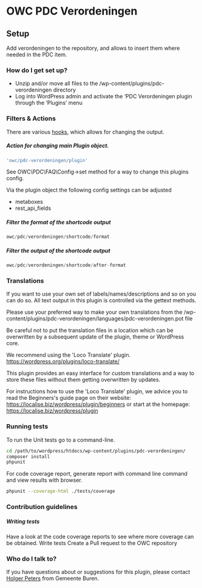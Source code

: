 # OWC PDC Verordeningen

## Setup
Add verordeningen to the repository, and allows to insert them where needed in the PDC item.

### How do I get set up? ###

* Unzip and/or move all files to the /wp-content/plugins/pdc-verordeningen directory
* Log into WordPress admin and activate the ‘PDC Verordeningen plugin through the ‘Plugins’ menu

### Filters & Actions

There are various [hooks](https://codex.wordpress.org/Plugin_API/Hooks), which allows for changing the output.

##### Action for changing main Plugin object.
```php
'owc/pdc-verordeningen/plugin'
```

See OWC\PDC\FAQ\Config->set method for a way to change this plugins config.

Via the plugin object the following config settings can be adjusted
- metaboxes
- rest_api_fields


##### Filter the format of the shortcode output
```php
owc/pdc/verordeningen/shortcode/format
```

##### Filter the output of the shortcode output
```php
owc/pdc/verordeningen/shortcode/after-format
```

### Translations ###

If you want to use your own set of labels/names/descriptions and so on you can do so.
All text output in this plugin is controlled via the gettext methods.

Please use your preferred way to make your own translations from the /wp-content/plugins/pdc-verordeningen/languages/pdc-verordeningen.pot file

Be careful not to put the translation files in a location which can be overwritten by a subsequent update of the plugin, theme or WordPress core.

We recommend using the 'Loco Translate' plugin.
https://wordpress.org/plugins/loco-translate/

This plugin provides an easy interface for custom translations and a way to store these files without them getting overwritten by updates.

For instructions how to use the 'Loco Translate' plugin, we advice you to read the Beginners's guide page on their website: https://localise.biz/wordpress/plugin/beginners
or start at the homepage: https://localise.biz/wordpress/plugin

### Running tests ###
To run the Unit tests go to a command-line.
```bash
cd /path/to/wordpress/htdocs/wp-content/plugins/pdc-verordeningen/
composer install
phpunit
```

For code coverage report, generate report with command line command and view results with browser.
```bash
phpunit --coverage-html ./tests/coverage
```

### Contribution guidelines ###

##### Writing tests
Have a look at the code coverage reports to see where more coverage can be obtained.
Write tests
Create a Pull request to the OWC repository

### Who do I talk to? ###

If you have questions about or suggestions for this plugin, please contact <a href="mailto:hpeters@Buren.nl">Holger Peters</a> from Gemeente Buren.
